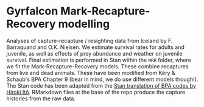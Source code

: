 # Gyrfalcon Mark-Recapture-Recovery modelling

Analyses of capture-recapture / resighting data from Iceland by F. Barraquand and O.K. Nielsen. We estimate survival rates for adults and juvenile, as well as effects of prey abundance and weather on juvenile survival. Final estimation is performed in Stan within the `MRR` folder, where we fit the Mark-Recapture-Recovery models. These combine recaptures from live and dead animals. These have been modified from Kéry & Schaub's BPA Chapter 9 (bear in mind, we do use different models though!). The Stan code has been adapted from the [Stan translation of BPA codes by Hiroki Itô](https://github.com/stan-dev/example-models/tree/master/BPA). RMarkdown files at the base of the repo produce the capture histories from the raw data. 
